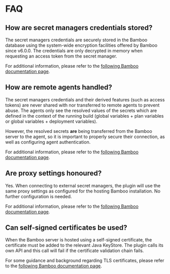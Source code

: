 # FAQ

## How are secret managers credentials stored?

The secret managers credentials are securely stored in the Bamboo database using the system-wide encryption facilities
offered by Bamboo since v6.0.0. The credentials are only decrypted in memory when requesting an access token from the secret manager.

For additional information, please refer to the [following Bamboo documentation page](https://confluence.atlassian.com/bamboo/system-wide-encryption-873930114.html).

## How are remote agents handled?

The secret managers credentials and their derived features (such as access tokens) are never shared with nor transferred to remote agents
to prevent abuse. The agents only see the resolved values of the secrets which are defined in the context of the running build
(global variables + plan variables or global variables + deployment variables).

However, the resolved secrets **are** being transferred from the Bamboo server to the agent, so it is important to
properly secure their connection, as well as configuring agent authentication.

For additional information, please refer to the [following Bamboo documentation page](https://confluence.atlassian.com/bamboo/agent-authentication-289277196.html).

## Are proxy settings honoured?

Yes. When connecting to external secret managers, the plugin will use the same proxy settings as configured for the hosting
Bamboo installation. No further configuration is needed.

For additional information, please refer to the [following Bamboo documentation page](https://confluence.atlassian.com/jirakb/configure-an-outbound-proxy-for-use-in-jira-server-247857187.html).

## Can self-signed certificates be used?

When the Bamboo server is hosted using a self-signed certificate, the certificate must be added to the relevant Java KeyStore. The plugin
calls its own API and this call will fail if the certificate validation chain fails.

For some guidance and background regarding TLS certificates, please refer to the [following Bamboo documentation page](https://confluence.atlassian.com/bamboo/securing-bamboo-with-tomcat-using-ssl-391087422.html).